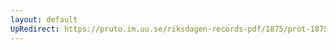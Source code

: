 ```yaml
---
layout: default
UpRedirect: https://pruto.im.uu.se/riksdagen-records-pdf/1875/prot-1875--ak--030/prot-1875--ak--030_019.pdf
---
```

